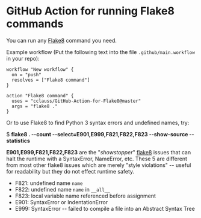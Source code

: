 # GitHub Action for running Flake8 commands

You can run any [Flake8](http://flake8.pycqa.org) command you need.

Example workflow (Put the following text into the file `.github/main.workflow` in your repo):
```hcl
workflow "New workflow" {
  on = "push"
  resolves = ["Flake8 command"]
}

action "Flake8 command" {
  uses = "cclauss/GitHub-Action-for-Flake8@master"
  args = "flake8 ."
}
```

Or to use Flake8 to find Python 3 syntax errors and undefined names, try:

$ __flake8 . --count --select=E901,E999,F821,F822,F823 --show-source --statistics__

__E901,E999,F821,F822,F823__ are the "_showstopper_" [flake8](http://flake8.pycqa.org) issues that can halt the runtime with a SyntaxError, NameError, etc. These 5 are different from most other flake8 issues which are merely "style violations" -- useful for readability but they do not effect runtime safety.
* F821: undefined name `name`
* F822: undefined name `name` in `__all__`
* F823: local variable name referenced before assignment
* E901: SyntaxError or IndentationError
* E999: SyntaxError -- failed to compile a file into an Abstract Syntax Tree
